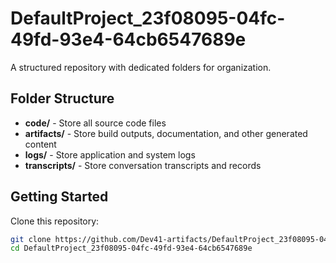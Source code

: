# DefaultProject_23f08095-04fc-49fd-93e4-64cb6547689e
A structured repository with dedicated folders for organization.

## Folder Structure

- **code/** - Store all source code files
- **artifacts/** - Store build outputs, documentation, and other generated content
- **logs/** - Store application and system logs
- **transcripts/** - Store conversation transcripts and records

## Getting Started

Clone this repository:
```bash
git clone https://github.com/Dev41-artifacts/DefaultProject_23f08095-04fc-49fd-93e4-64cb6547689e
cd DefaultProject_23f08095-04fc-49fd-93e4-64cb6547689e
```
